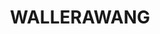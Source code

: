 ---
lastmod: '2025-04-06T06:05:20+00:00'
latitude: -33.404961
layout: suburb
longitude: 150.04201
postcode: '2845'
state: NSW
title: WALLERAWANG
url: /nsw/wallerawang/
---